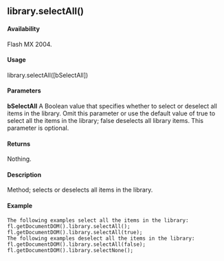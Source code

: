 ## library.selectAll()

#### Availability

Flash MX 2004.

#### Usage

library.selectAll(\[bSelectAll\])

#### Parameters

**bSelectAll** A Boolean value that specifies whether to select or deselect all items in the library. Omit this parameter or use the default value of true to select all the items in the library; false deselects all library items. This parameter is optional.

#### Returns

Nothing.

#### Description

Method; selects or deselects all items in the library.

#### Example

```
The following examples select all the items in the library:
fl.getDocumentDOM().library.selectAll(); fl.getDocumentDOM().library.selectAll(true);
The following examples deselect all the items in the library:
fl.getDocumentDOM().library.selectAll(false); fl.getDocumentDOM().library.selectNone();

```